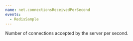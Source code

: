```yaml
---
name: net.connectionsReceivedPerSecond
events:
  - RedisSample
---
```


Number of connections accepted by the server per second.